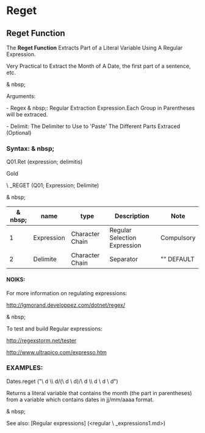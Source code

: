 # Reget

## Reget Function

The **Reget Function** Extracts Part of a Literal Variable Using A Regular Expression.

Very Practical to Extract the Month of A Date, the first part of a sentence, etc.

& nbsp;

Arguments:

\- Regex & nbsp;: Regular Extraction Expression.Each Group in Parentheses will be extraced.

\- Delimit: The Delimiter to Use to 'Paste' The Different Parts Extraced (Optional)

### Syntax: & nbsp;

Q01.Ret (expression; delimitis)

Gold

\ _REGET (Q01; Expression; Delimite)

& nbsp;

| & nbsp; | **name** | **type** | **Description** | **Note** |
| --- | --- | --- | --- | --- |
| &#49; | Expression | Character Chain | Regular Selection Expression | Compulsory |
| &#50; | Delimite | Character Chain | Separator | "" DEFAULT |

#### NOIKS:

For more information on regulating expressions:

http://lgmorand.developpez.com/dotnet/regex/

& nbsp;

To test and build Regular expressions:

http://regexstorm.net/tester

http://www.ultrapico.com/expresso.htm

### EXAMPLES:

Dates.reget ("\\ d \\\ d/(\\ d \\ d)/\\ d \\\ d \\ d \\ d")

Returns a literal variable that contains the month (the part in parentheses) from a variable which contains dates in jj/mm/aaaa format.

& nbsp;

See also: [Regular expressions] (<regular \ _expressions1.md>)